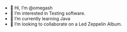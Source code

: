 - 👋 Hi, I’m @omegash
- 👀 I’m interested in Testing software.
- 🌱 I’m currently learning Java
- 🎸 I’m looking to collaborate on a Led Zeppelin Album.


<!---
omegash/omegash is a ✨ special ✨ repository because its `README.md` (this file) appears on your GitHub profile.
You can click the Preview link to take a look at your changes.
--->
